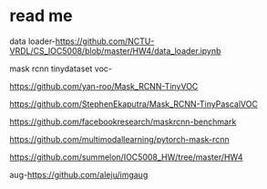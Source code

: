 # read me
data loader-https://github.com/NCTU-VRDL/CS_IOC5008/blob/master/HW4/data_loader.ipynb

mask rcnn tinydataset voc-

https://github.com/yan-roo/Mask_RCNN-TinyVOC

https://github.com/StephenEkaputra/Mask_RCNN-TinyPascalVOC

https://github.com/facebookresearch/maskrcnn-benchmark

https://github.com/multimodallearning/pytorch-mask-rcnn

https://github.com/summelon/IOC5008_HW/tree/master/HW4

aug-https://github.com/aleju/imgaug

